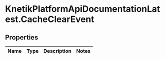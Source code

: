 # KnetikPlatformApiDocumentationLatest.CacheClearEvent

## Properties
Name | Type | Description | Notes
------------ | ------------- | ------------- | -------------


